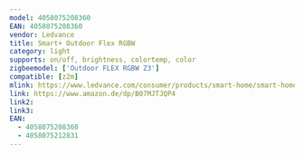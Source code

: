 ```yaml
---
model: 4058075208360
EAN: 4058075208360
vendor: Ledvance
title: Smart+ Outdoor Flex RGBW
category: light
supports: on/off, brightness, colortemp, color
zigbeemodel: ['Outdoor FLEX RGBW Z3']
compatible: [z2m]
mlink: https://www.ledvance.com/consumer/products/smart-home/smart-home-products-with-zigbee-technology/smart-home-luminaires/outdoor-luminaires/flexible-led-strips-for-outdoor-use-with-zigbee-technology-c6418?productId=107209
link: https://www.amazon.de/dp/B07MJTJQP4
link2: 
link3: 
EAN:
  - 4058075208360
  - 4058075212831
---
```

